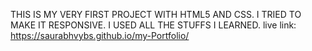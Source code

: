 THIS IS MY VERY FIRST PROJECT WITH HTML5 AND CSS.
I TRIED TO MAKE IT RESPONSIVE.
I USED ALL THE STUFFS I LEARNED.
live link: https://saurabhvybs.github.io/my-Portfolio/
